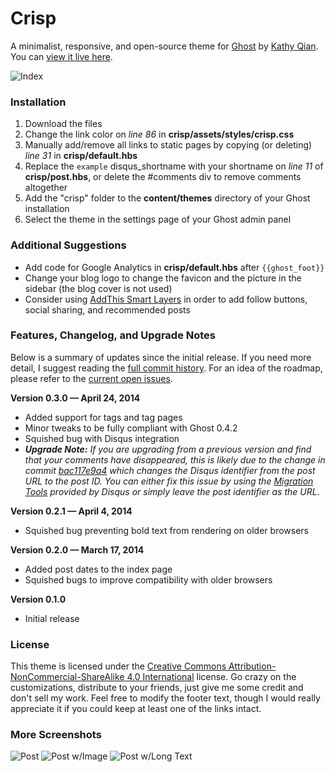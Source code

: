 # Crisp 

A minimalist, responsive, and open-source theme for [Ghost](http://ghost.org) by [Kathy Qian](http://kathyqian.com). You can [view it live here](http://kathyqian.com).

![Index](https://raw.github.com/kathyqian/crisp-ghost-theme/master/index.png)   

### Installation

1. Download the files 
2. Change the link color on *line 86* in **crisp/assets/styles/crisp.css**
3. Manually add/remove all links to static pages by copying (or deleting) *line 31* in **crisp/default.hbs**   
4. Replace the `example` disqus_shortname with your shortname on *line 11* of **crisp/post.hbs**, or delete the #comments div to remove comments altogether
5. Add the "crisp" folder to the **content/themes** directory of your Ghost installation
6. Select the theme in the settings page of your Ghost admin panel

### Additional Suggestions
 
* Add code for Google Analytics in **crisp/default.hbs** after `{{ghost_foot}}`
* Change your blog logo to change the favicon and the picture in the sidebar (the blog cover is not used)
* Consider using [AddThis Smart Layers](https://www.addthis.com/get/smart-layers) in order to add follow buttons, social sharing, and recommended posts 

### Features, Changelog, and Upgrade Notes

Below is a summary of updates since the initial release. If you need more detail, I suggest reading the [full commit history](https://github.com/kathyqian/crisp-ghost-theme/commits/master/). For an idea of the roadmap, please refer to the [current open issues](https://github.com/kathyqian/crisp-ghost-theme/issues?state=open).

**Version 0.3.0 &mdash; April 24, 2014**

* Added support for tags and tag pages
* Minor tweaks to be fully compliant with Ghost 0.4.2
* Squished bug with Disqus integration
* ***Upgrade Note:** If you are upgrading from a previous version and find that your comments have disappeared, this is likely due to the change in commit [bac117e9a4](https://github.com/kathyqian/crisp-ghost-theme/commit/bac117e9a41d470195121b0eb7cb8d27e3feabe7) which changes the Disqus identifier from the post URL to the post ID. You can either fix this issue by using the [Migration Tools](http://help.disqus.com/customer/portal/articles/286778-migration-tools) provided by Disqus or simply leave the post identifier as the URL.*

**Version 0.2.1 &mdash; April 4, 2014**

* Squished bug preventing bold text from rendering on older browsers

**Version 0.2.0 &mdash; March 17, 2014**

* Added post dates to the index page
* Squished bugs to improve compatibility with  older browsers

**Version 0.1.0**

* Initial release


### License

This theme is licensed under the [Creative Commons Attribution-NonCommercial-ShareAlike 4.0 International](http://creativecommons.org/licenses/by-nc-sa/4.0/) license. Go crazy on the customizations, distribute to your friends, just give me some credit and don't sell my work. Feel free to modify the footer text, though I would really appreciate it if you could keep at least one of the links intact.

### More Screenshots

![Post](https://raw.github.com/kathyqian/crisp-ghost-theme/master/post.png)
![Post w/Image](https://raw.github.com/kathyqian/crisp-ghost-theme/master/post-image.png)
![Post w/Long Text](https://raw.github.com/kathyqian/crisp-ghost-theme/master/post-text.png)